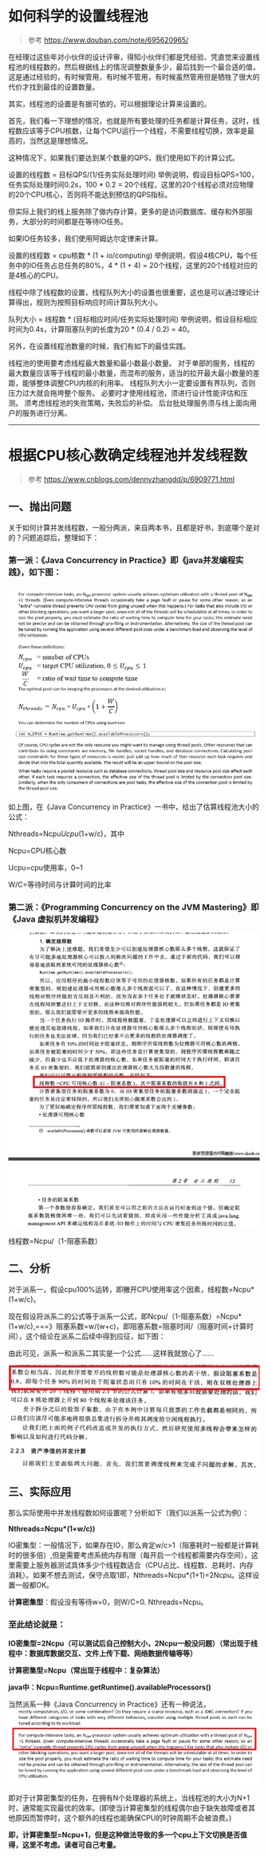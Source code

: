 # 如何科学的设置线程池

> 参考 https://www.douban.com/note/695620965/

在经理过这些年对小伙伴的设计评审，得知小伙伴们都是凭经验、凭直觉来设置线程池的线程数的，然后根据线上的情况调整数量多少，最后找到一个最合适的值，这是通过经验的，有时候管用，有时候不管用，有时候虽然管用但是牺牲了很大的代价才找到最佳的设置数量。

其实，线程池的设置是有据可依的，可以根据理论计算来设置的。

首先，我们看一下理想的情况，也就是所有要处理的任务都是计算任务，这时，线程数应该等于CPU核数，让每个CPU运行一个线程，不需要线程切换，效率是最高的，当然这是理想情况。

这种情况下，如果我们要达到某个数量的QPS，我们使用如下的计算公式。

设置的线程数 = 目标QPS/(1/任务实际处理时间)
举例说明，假设目标QPS=100，任务实际处理时间0.2s，100 * 0.2 = 20个线程，这里的20个线程必须对应物理的20个CPU核心，否则将不能达到预估的QPS指标。

但实际上我们的线上服务除了做内存计算，更多的是访问数据库、缓存和外部服务，大部分的时间都是在等待IO任务。

如果IO任务较多，我们使用阿姆达尔定律来计算。

设置的线程数 = cpu核数 * (1 + io/computing)
举例说明，假设4核CPU，每个任务中的IO任务占总任务的80%，4 * (1 + 4) = 20个线程，这里的20个线程对应的是4核心的CPU。

线程中除了线程数的设置，线程队列大小的设置也很重要，这也是可以通过理论计算得出，规则为按照目标响应时间计算队列大小。

队列大小 = 线程数 * (目标相应时间/任务实际处理时间)
举例说明，假设目标相应时间为0.4s，计算阻塞队列的长度为20 * (0.4 / 0.2) = 40。

另外，在设置线程池数量的时候，我们有如下的最佳实践。

线程池的使用要考虑线程最大数量和最小数最小数量。
对于单部的服务，线程的最大数量应该等于线程的最小数量，而混布的服务，适当的拉开最大最小数量的差距，能够整体调整CPU内核的利用率。
线程队列大小一定要设置有界队列，否则压力过大就会拖垮整个服务。
必要时才使用线程池，须进行设计性能评估和压测。
须考虑线程池的失败策略，失败后的补偿。
后台批处理服务须与线上面向用户的服务进行分离。

____________

# 根据CPU核心数确定线程池并发线程数

> 参考 https://www.cnblogs.com/dennyzhangdd/p/6909771.html

## 一、抛出问题

关于如何计算并发线程数，一般分两派，来自两本书，且都是好书，到底哪个是对的？问题追踪后，整理如下：

### 第一派：《Java Concurrency in Practice》即《java并发编程实践》，如下图：

![avatar](./images/02Images/584866-20170526162253247-2075463115.png)

如上图，在《Java Concurrency in Practice》一书中，给出了估算线程池大小的公式：

Nthreads=Ncpu*Ucpu*(1+w/c)，其中

Ncpu=CPU核心数

Ucpu=cpu使用率，0~1

W/C=等待时间与计算时间的比率

### 第二派：《Programming Concurrency on the JVM Mastering》即《Java 虚拟机并发编程》

![avatar](./images/02Images/584866-20170526170508450-925520860.png)

线程数=Ncpu/（1-阻塞系数）

## 二、分析

对于派系一，假设cpu100%运转，即撇开CPU使用率这个因素，线程数=Ncpu*(1+w/c)。

现在假设将派系二的公式等于派系一公式，即Ncpu/（1-阻塞系数）=Ncpu*(1+w/c),===》阻塞系数=w/(w+c)，即阻塞系数=阻塞时间/（阻塞时间+计算时间），这个结论在派系二后续中得到应征，如下图：

由此可见，派系一和派系二其实是一个公式......这样我就放心了......

![avatar](./images/02Images/584866-20170526171225919-888895376.png)

## 三、实际应用

那么实际使用中并发线程数如何设置呢？分析如下（我们以派系一公式为例）：

__Nthreads=Ncpu*(1+w/c))__

IO密集型：一般情况下，如果存在IO，那么肯定w/c>1（阻塞耗时一般都是计算耗时的很多倍）,但是需要考虑系统内存有限（每开启一个线程都需要内存空间），这里需要上服务器测试具体多少个线程数适合（CPU占比、线程数、总耗时、内存消耗）。如果不想去测试，保守点取1即，Nthreads=Ncpu*(1+1)=2Ncpu。这样设置一般都OK。

__计算密集型__：假设没有等待w=0，则W/C=0. Nthreads=Ncpu。

### 至此结论就是：

__IO密集型=2Ncpu（可以测试后自己控制大小，2Ncpu一般没问题）（常出现于线程中：数据库数据交互、文件上传下载、网络数据传输等等）__

__计算密集型=Ncpu（常出现于线程中：复杂算法）__

__java中：Ncpu=Runtime.getRuntime().availableProcessors()__

当然派系一种《Java Concurrency in Practice》还有一种说法，
![avatar](./images/02Images/584866-20170526173437372-976370152.png)

即对于计算密集型的任务，在拥有N个处理器的系统上，当线程池的大小为N+1时，通常能实现最优的效率。(即使当计算密集型的线程偶尔由于缺失故障或者其他原因而暂停时，这个额外的线程也能确保CPU的时钟周期不会被浪费。)

__即，计算密集型=Ncpu+1，但是这种做法导致的多一个cpu上下文切换是否值得，这里不考虑。读者可自己考量。__
